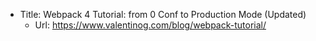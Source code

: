 - Title: Webpack 4 Tutorial: from 0 Conf to Production Mode (Updated)
  - Url: https://www.valentinog.com/blog/webpack-tutorial/
